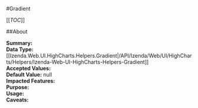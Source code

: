#Gradient

[[_TOC_]]

##About

**Summary:**   
**Data Type:** [[Izenda.Web.UI.HighCharts.Helpers.Gradient|/API/Izenda/Web/UI/HighCharts/Helpers/Izenda-Web-UI-HighCharts-Helpers-Gradient]]  
**Accepted Values:**   
**Default Value:** null  
**Impacted Features:**   
**Purpose:**   
**Usage:**   
**Caveats:**   

